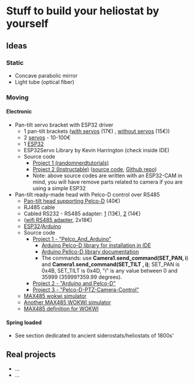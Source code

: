 # Stuff to build your heliostat by yourself

## Ideas

### Static
- Concave parabolic mirror
- Light tube (optical fiber)

### Moving

#### Electronic
- Pan-tilt servo bracket with ESP32 driver
    - 1 pan-tilt brackets ([with servos](https://www.amazon.it/SDENSHI-Pan-Tilt-Plastica-Assemblato-Servo/dp/B08CHJQVZB) (17€) , [without servos](https://www.amazon.it/elechawk-Staffa-Montaggio-Inclinazione-panoramica/dp/B07PQ12TXS) (15€))
    - 2 [servos](https://www.amazon.it/s?k=servo&__mk_it_IT=%C3%85M%C3%85%C5%BD%C3%95%C3%91&crid=FXL0JD3NAMXC&sprefix=servo%2Caps%2C100&ref=nb_sb_noss_1) - 10-100€
    - 1 [ESP32](https://amzn.to/38aEtli)
    - ESP32Servo Library by Kevin Harrington (check inside IDE)
    - Source code
        -  [Project 1 (randomnerdtutorials)](https://randomnerdtutorials.com/esp32-cam-pan-and-tilt-2-axis/)
        -  [Project 2 (Instructable)](https://www.instructables.com/DIY-Pan-Tilt-Control-Using-Servos-for-ESP32-Cam-Wi/) ([source code](https://github.com/un0038998/PanTiltCamera/blob/main/Pan_Tilt_Camera/Pan_Tilt_Camera.ino), [Github repo](https://github.com/un0038998/PanTiltCamera))
        -  Note: above source codes are written with an ESP32-CAM in mind, you will have remove parts related to camera if you are using a simple ESP32
- Pan-tilt ready-made head with Pelco-D control over RS485
    - [Pan-tilt head supporting Pelco-D](https://www.amazon.it/VBESTLIFE-Installazione-Supporto-Telecamera-Controllo/dp/B07NPGG5Z4) (40€)
    - RJ485 cable
    - Cabled RS232 - RS485 adapter: [1](https://www.amazon.it/DSD-TECH-SH-B13-Adattatore-morsettiera/dp/B082SC4CCW) (13€), [2](https://www.amazon.it/DSD-TECH-SH-B13-Adattatore-morsettiera/dp/B082SC4CCW) (14€)
    - ([wifi RS485 adapter](https://www.amazon.it/Bsowte-Multifunzionale-Seriale-Ricetrasmettitore-Fotocamera/dp/B0CD6SPH46), 2x18€)
    - [ESP32](https://amzn.to/38aEtli)/[Arduino](https://www.hackster.io/arduino/products/arduino-nano-r3?ref=project-4fed3c)
    - Source code
        -   [Project 1 - "Pelco_And_Arduino"](https://github.com/Pixelbo/Pelco_And_Arduino/)
            - [Arduino Pelco-D library for installation in IDE](https://www.arduino.cc/reference/en/libraries/pelco_and_arduino/)
            - [Arduino Pellco-D library documentation](https://hackaday.io/project/183986-controlling-a-cctv-camera-with-arduino/log/203267-understanding-how-it-works#discussion-list)
            - The commands: use  **Camera1.send_command(SET_PAN, i**) and **Camera1.send_command(SET_TILT , i)**; SET_PAN is 0x4B, SET_TILT is 0x4D, "i" is any value between 0 and 35999  (35999?359.99 degrees).
        -  [Project 2 - "Arduino and Pelco-D"](https://github.com/cakoch10/Arduino-and-PelcoD/blob/master/M1_D_controller.ino)
        -  [Project 3 - "Pelco-D-PTZ-Camera-Control"](https://github.com/eziosoft/Pelco-D-PTZ-Camera-Control)
    - [MAX485 wokwi simulator](https://wokwi.com/projects/388502574445130753)
    - [Another MAX485 WOKWI simulator](https://wokwi.com/projects/377014769065300993)
    - [MAX485 definition for WOKWI](https://github.com/iconnor/max485-chip)
 
      
      
#### Spring loaded
- See section dedicated to ancient siderostats/heliostats of 1800s'

## Real projects
- ...
- ...
